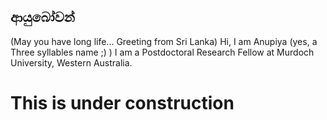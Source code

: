 ## ආයුබෝවන් 
(May you have long life... Greeting from Sri Lanka)
Hi, I am Anupiya (yes, a Three syllables name ;) ) 
I am a Postdoctoral Research Fellow at Murdoch University, Western Australia.



# This is under construction



